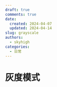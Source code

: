 ```yaml
---
draft: true
comments: true
date:
  created: 2024-04-07
  updated: 2024-04-14
slug: grayscale
authors:
  - skyhigh
categories:
  - 日常
---
```


# 灰度模式